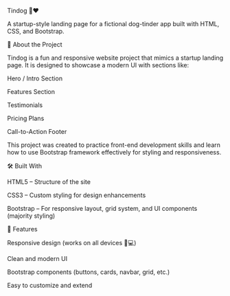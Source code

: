 Tindog 🐶❤️

A startup-style landing page for a fictional dog-tinder app built with HTML, CSS, and Bootstrap.

📌 About the Project

Tindog is a fun and responsive website project that mimics a startup landing page.
It is designed to showcase a modern UI with sections like:

Hero / Intro Section

Features Section

Testimonials

Pricing Plans

Call-to-Action Footer


This project was created to practice front-end development skills and learn how to use Bootstrap framework effectively for styling and responsiveness.

🛠️ Built With

HTML5 – Structure of the site

CSS3 – Custom styling for design enhancements

Bootstrap – For responsive layout, grid system, and UI components (majority styling)


🚀 Features

Responsive design (works on all devices 📱💻)

Clean and modern UI

Bootstrap components (buttons, cards, navbar, grid, etc.)

Easy to customize and extend

